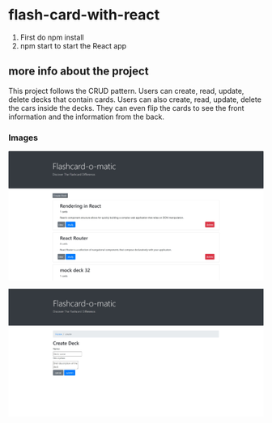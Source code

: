 # flash-card-with-react
1. First do npm install
2. npm start to start the React app
## more info about the project ##
This project follows the CRUD pattern. Users can create, read, update, delete decks that contain cards.
Users can also create, read, update, delete the cars inside the decks. They can even flip the cards to see the front information and the information from the back.
 ### Images ###
![](images/flashcardHomePage.jpg)

![](images/flashcard_create.jpg)
